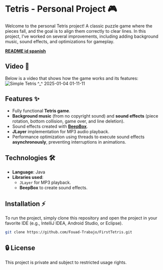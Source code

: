 # Tetris - Personal Project 🎮

Welcome to the personal Tetris project! A classic puzzle game where the pieces fall, and the goal is to align them
correctly to clear lines. In this project, I’ve worked on several improvements, including adding background music, sound
effects, and optimizations for gameplay.

**[README id spanish](README.md)**

## Video 🎥

Below is a video that shows how the game works and its features:
![Simple Tetris ^_^ 2025-01-04 01-11-11](https://github.com/user-attachments/assets/a27f310f-dd96-4631-89bb-62139fa81927)

## Features ✨

- Fully functional **Tetris game**.
- **Background music** (from no copyright sound) and **sound effects** (piece rotation, bottom collision, game over, and
  line deletion).
- Sound effects created with [**BeepBox**](https://goo.su/ZcTU5).
- **JLayer** implementation for MP3 audio playback.
- Performance optimization using threads to execute sound effects **asynchronously**, preventing interruptions in
  animations.

## Technologies 🛠️

- **Language**: Java
- **Libraries used**:
    - `JLayer` for MP3 playback.
    - **BeepBox** to create sound effects.

## Installation ⚡

To run the project, simply clone this repository and open the project in your favorite IDE (e.g., IntelliJ IDEA, Android
Studio, or Eclipse).

```bash
git clone https://github.com/Fouad-Trabajo/FirstTetris.git
```

## 🔒 License

This project is private and subject to restricted usage rights.